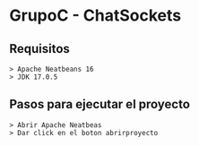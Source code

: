 # GrupoC - ChatSockets

## Requisitos
```
> Apache Neatbeans 16
> JDK 17.0.5
```

## Pasos para ejecutar el proyecto
```
> Abrir Apache Neatbeas
> Dar click en el boton abrirproyecto 
```
